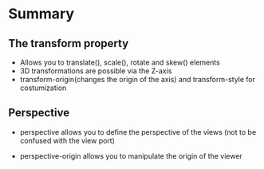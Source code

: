 # Summary

## The transform property

* Allows you to translate(), scale(), rotate and skew() elements
* 3D transformations are possible via the Z-axis
* transform-origin(changes the origin of the axis) and transform-style for costumization


## Perspective

* perspective allows you to define the perspective of the views (not to be confused with the view port)

* perspective-origin allows you to manipulate the origin of the viewer
